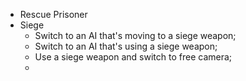 * Rescue Prisoner
* Siege
  * Switch to an AI that's moving to a siege weapon;
  * Switch to an AI that's using a siege weapon;
  * Use a siege weapon and switch to free camera;
  * 